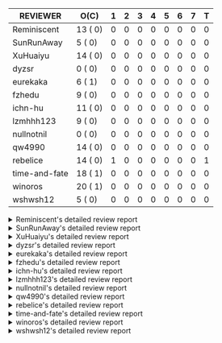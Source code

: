 |   REVIEWER    |  O(C)   | 1 | 2 | 3 | 4 | 5 | 6 | 7 | T |
|---------------|---------|---|---|---|---|---|---|---|---|
| Reminiscent   | 13 ( 0) | 0 | 0 | 0 | 0 | 0 | 0 | 0 | 0 |
| SunRunAway    |  5 ( 0) | 0 | 0 | 0 | 0 | 0 | 0 | 0 | 0 |
| XuHuaiyu      | 14 ( 0) | 0 | 0 | 0 | 0 | 0 | 0 | 0 | 0 |
| dyzsr         |  0 ( 0) | 0 | 0 | 0 | 0 | 0 | 0 | 0 | 0 |
| eurekaka      |  6 ( 1) | 0 | 0 | 0 | 0 | 0 | 0 | 0 | 0 |
| fzhedu        |  9 ( 0) | 0 | 0 | 0 | 0 | 0 | 0 | 0 | 0 |
| ichn-hu       | 11 ( 0) | 0 | 0 | 0 | 0 | 0 | 0 | 0 | 0 |
| lzmhhh123     |  9 ( 0) | 0 | 0 | 0 | 0 | 0 | 0 | 0 | 0 |
| nullnotnil    |  0 ( 0) | 0 | 0 | 0 | 0 | 0 | 0 | 0 | 0 |
| qw4990        | 14 ( 0) | 0 | 0 | 0 | 0 | 0 | 0 | 0 | 0 |
| rebelice      | 14 ( 0) | 1 | 0 | 0 | 0 | 0 | 0 | 0 | 1 |
| time-and-fate | 18 ( 1) | 0 | 0 | 0 | 0 | 0 | 0 | 0 | 0 |
| winoros       | 20 ( 1) | 0 | 0 | 0 | 0 | 0 | 0 | 0 | 0 |
| wshwsh12      |  5 ( 0) | 0 | 0 | 0 | 0 | 0 | 0 | 0 | 0 |


<details> 
  <summary>Reminiscent's detailed review report</summary> 

## To Be Reviewed

|     REPO     |                                                                      PR                                                                      | C | LASTED |
|--------------|----------------------------------------------------------------------------------------------------------------------------------------------|---|--------|
| tidb/26474   | [planner: fix the unstable unit test TestTableFromMeta (#26463)](https://github.com/pingcap/tidb/pull/26474)                                 |   | 77d16h |
| docs-cn/6948 | [spm: add description for baseline capture filter](https://github.com/pingcap/docs-cn/pull/6948)                                             |   | 43d18h |
| tidb/26475   | [planner: fix the unstable unit test TestTableFromMeta (#26463)](https://github.com/pingcap/tidb/pull/26475)                                 |   | 77d16h |
| tidb/26491   | [planner: fix the unstable test TestOrderedResultModeOnOtherOperators (#26481)](https://github.com/pingcap/tidb/pull/26491)                  |   | 76d23h |
| tidb/26492   | [planner: fix the unstable test TestOrderedResultModeOnOtherOperators (#26481)](https://github.com/pingcap/tidb/pull/26492)                  |   | 76d23h |
| tidb/26498   | [planner: fix the unstable unit test `TestAnalyzeIncremental` (#26460)](https://github.com/pingcap/tidb/pull/26498)                          |   | 76d20h |
| tidb/26499   | [planner: fix the unstable unit test `TestAnalyzeIncremental` (#26460)](https://github.com/pingcap/tidb/pull/26499)                          |   | 76d20h |
| tidb/26503   | [planner: fix goroutine leak problem in some unit tests (#26500)](https://github.com/pingcap/tidb/pull/26503)                                |   | 76d19h |
| tidb/27636   | [planner, expression: avoid exprs with side effects in column pruning and agg pushdown (#27370)](https://github.com/pingcap/tidb/pull/27636) |   | 41d17h |
| tidb/27773   | [statistics: remove redundant assignment for statistics.Column.Count](https://github.com/pingcap/tidb/pull/27773)                            |   | 35d16h |
| tidb/27837   | [planner: fix wrong plan caused by shallow copy schema columns (#27798)](https://github.com/pingcap/tidb/pull/27837)                         |   | 31d16h |
| tidb/27849   | [session: add system table mysql.column_stats_usage](https://github.com/pingcap/tidb/pull/27849)                                             |   | 30d23h |
| tidb/28543   | [planner/core: migrate test-infra to testify for `planner/core/integration_partition_test.go`](https://github.com/pingcap/tidb/pull/28543)   |   | 4d16h  |


## Reviewed in Last 7 Days

| REPO | PR | C | D | R |
|------|----|---|---|---|


</details> 


<details> 
  <summary>SunRunAway's detailed review report</summary> 

## To Be Reviewed

|    REPO    |                                                                        PR                                                                        | C | LASTED  |
|------------|--------------------------------------------------------------------------------------------------------------------------------------------------|---|---------|
| tidb/21834 | [planner: enhanced index range calculation plan](https://github.com/pingcap/tidb/pull/21834)                                                     |   | 295d18h |
| tidb/21956 | [planner/preprocessor: disallow into-outfile clause in some place](https://github.com/pingcap/tidb/pull/21956)                                   |   | 288d23h |
| tidb/25385 | [executor: global kill 32bits (local connID part)](https://github.com/pingcap/tidb/pull/25385)                                                   |   | 116d10h |
| tidb/27530 | [executor: make `group_concat` function consider the collation (#27490)](https://github.com/pingcap/tidb/pull/27530)                             |   | 44d21h  |
| tidb/27832 | [executor: fix a bug that can not insert null into a not null column in the empty SQL mode (#21237)](https://github.com/pingcap/tidb/pull/27832) |   | 31d16h  |


## Reviewed in Last 7 Days

| REPO | PR | C | D | R |
|------|----|---|---|---|


</details> 


<details> 
  <summary>XuHuaiyu's detailed review report</summary> 

## To Be Reviewed

|     REPO     |                                                                PR                                                                 | C | LASTED  |
|--------------|-----------------------------------------------------------------------------------------------------------------------------------|---|---------|
| docs-cn/5561 | [Add sql optimization-related docs to toc](https://github.com/pingcap/docs-cn/pull/5561)                                          |   | 227d15h |
| tidb/21401   | [expression: incompatibility with MySQL for ADDTIME()](https://github.com/pingcap/tidb/pull/21401)                                |   | 311d11h |
| docs-cn/6716 | [sysvar: add doc for tidb-restricted-read-only](https://github.com/pingcap/docs-cn/pull/6716)                                     |   | 77d18h  |
| tidb/26098   | [executor, planner: add support for SQL_CALC_FOUND_ROWS](https://github.com/pingcap/tidb/pull/26098)                              |   | 89d23h  |
| tidb/26440   | [executor: a HashJoin demo in exchange parallel framework](https://github.com/pingcap/tidb/pull/26440)                            |   | 78d16h  |
| tidb/27315   | [go.mod: update parser to fix the parse error for subquery (#25647)](https://github.com/pingcap/tidb/pull/27315)                  |   | 51d13h  |
| tidb/27378   | [distsql: fix goroutine/memory leak for streaming when query is cancelled (#27354)](https://github.com/pingcap/tidb/pull/27378)   |   | 49d18h  |
| tidb/27396   | [*: set consistent assertion for DML](https://github.com/pingcap/tidb/pull/27396)                                                 |   | 49d13h  |
| tidb/27403   | [expression: round function for int should use round half up rule](https://github.com/pingcap/tidb/pull/27403)                    |   | 49d11h  |
| tidb/27530   | [executor: make `group_concat` function consider the collation (#27490)](https://github.com/pingcap/tidb/pull/27530)              |   | 44d21h  |
| tidb/27550   | [planner: fix expression rewrite makes between expr infers wrong collation. (#27254)](https://github.com/pingcap/tidb/pull/27550) |   | 44d15h  |
| tidb/27561   | [server, privilege: Socket authentication](https://github.com/pingcap/tidb/pull/27561)                                            |   | 44d4h   |
| tidb/27992   | [planner: add sub plan info of shuffleReceiver when query explain analyze](https://github.com/pingcap/tidb/pull/27992)            |   | 24d16h  |
| tidb/28466   | [expression: limit valid decimal length](https://github.com/pingcap/tidb/pull/28466)                                              |   | 9d11h   |


## Reviewed in Last 7 Days

| REPO | PR | C | D | R |
|------|----|---|---|---|


</details> 


<details> 
  <summary>dyzsr's detailed review report</summary> 

## To Be Reviewed

| REPO | PR | C | LASTED |
|------|----|---|--------|


## Reviewed in Last 7 Days

| REPO | PR | C | D | R |
|------|----|---|---|---|


</details> 


<details> 
  <summary>eurekaka's detailed review report</summary> 

## To Be Reviewed

|    REPO    |                                                                         PR                                                                         | C | LASTED  |
|------------|----------------------------------------------------------------------------------------------------------------------------------------------------|---|---------|
| tidb/22416 | [core: fix subQuery at projection in only_full_group](https://github.com/pingcap/tidb/pull/22416)                                                  | Y | 264d11h |
| tidb/23316 | [planner: Fix rebuild range for prepared plan](https://github.com/pingcap/tidb/pull/23316)                                                         |   | 206d17h |
| tidb/27099 | [planner: support expression index for view](https://github.com/pingcap/tidb/pull/27099)                                                           |   | 57d19h  |
| tidb/27302 | [statistics: fix "data too long" error when dumping stats from table with new collation data (#27033)](https://github.com/pingcap/tidb/pull/27302) |   | 51d18h  |
| tidb/27550 | [planner: fix expression rewrite makes between expr infers wrong collation. (#27254)](https://github.com/pingcap/tidb/pull/27550)                  |   | 44d15h  |
| tidb/27849 | [session: add system table mysql.column_stats_usage](https://github.com/pingcap/tidb/pull/27849)                                                   |   | 30d23h  |


## Reviewed in Last 7 Days

| REPO | PR | C | D | R |
|------|----|---|---|---|


</details> 


<details> 
  <summary>fzhedu's detailed review report</summary> 

## To Be Reviewed

|    REPO    |                                                                         PR                                                                         | C | LASTED |
|------------|----------------------------------------------------------------------------------------------------------------------------------------------------|---|--------|
| tidb/28140 | [copr: avoid NPE when store is not available when balance batch cop task (#28110)](https://github.com/pingcap/tidb/pull/28140)                     |   | 20d20h |
| tidb/28147 | [planner: fix can not found column bug (#28067)](https://github.com/pingcap/tidb/pull/28147)                                                       |   | 20d19h |
| tidb/28149 | [planner: fix can not found column bug (#28067)](https://github.com/pingcap/tidb/pull/28149)                                                       |   | 20d18h |
| tidb/28262 | [distsql: avoid false positive error log about `invalid cop task execution summaries length` (#28188)](https://github.com/pingcap/tidb/pull/28262) |   | 15d16h |
| tidb/28263 | [distsql: avoid false positive error log about `invalid cop task execution summaries length` (#28188)](https://github.com/pingcap/tidb/pull/28263) |   | 15d16h |
| tidb/28264 | [distsql: avoid false positive error log about `invalid cop task execution summaries length` (#28188)](https://github.com/pingcap/tidb/pull/28264) |   | 15d16h |
| tidb/28287 | [copr: Fix bug that mpp node availability detect does not work in some corner cases (#28201)](https://github.com/pingcap/tidb/pull/28287)          |   | 14d21h |
| tidb/28288 | [copr: Fix bug that mpp node availability detect does not work in some corner cases (#28201)](https://github.com/pingcap/tidb/pull/28288)          |   | 14d21h |
| tidb/28289 | [copr: Fix bug that mpp node availability detect does not work in some corner cases (#28201)](https://github.com/pingcap/tidb/pull/28289)          |   | 14d21h |


## Reviewed in Last 7 Days

| REPO | PR | C | D | R |
|------|----|---|---|---|


</details> 


<details> 
  <summary>ichn-hu's detailed review report</summary> 

## To Be Reviewed

|     REPO     |                                                                         PR                                                                         | C | LASTED  |
|--------------|----------------------------------------------------------------------------------------------------------------------------------------------------|---|---------|
| tidb/20903   | [planner: fix confused and unnecessary double-projection in plans.](https://github.com/pingcap/tidb/pull/20903)                                    |   | 335d17h |
| docs-cn/7238 | [system-variables: correct the description of tidb_allow_fallback_to_tikv](https://github.com/pingcap/docs-cn/pull/7238)                           |   | 7d19h   |
| tidb/22631   | [executor: refine window processor](https://github.com/pingcap/tidb/pull/22631)                                                                    |   | 249d23h |
| tidb/27119   | [executor: fix json_objectagg() on varbinary type](https://github.com/pingcap/tidb/pull/27119)                                                     |   | 57d16h  |
| tidb/27403   | [expression: round function for int should use round half up rule](https://github.com/pingcap/tidb/pull/27403)                                     |   | 49d11h  |
| tidb/27419   | [expression: Fix wrong way to check for overflow (#27122)](https://github.com/pingcap/tidb/pull/27419)                                             |   | 48d21h  |
| tidb/27451   | [expression: fix wrong result for date add sub (#27244)](https://github.com/pingcap/tidb/pull/27451)                                               |   | 48d16h  |
| tidb/27454   | [expression: fix wrong result for date add sub (#27244)](https://github.com/pingcap/tidb/pull/27454)                                               |   | 48d16h  |
| tidb/28262   | [distsql: avoid false positive error log about `invalid cop task execution summaries length` (#28188)](https://github.com/pingcap/tidb/pull/28262) |   | 15d16h  |
| tidb/28263   | [distsql: avoid false positive error log about `invalid cop task execution summaries length` (#28188)](https://github.com/pingcap/tidb/pull/28263) |   | 15d16h  |
| tidb/28264   | [distsql: avoid false positive error log about `invalid cop task execution summaries length` (#28188)](https://github.com/pingcap/tidb/pull/28264) |   | 15d16h  |


## Reviewed in Last 7 Days

| REPO | PR | C | D | R |
|------|----|---|---|---|


</details> 


<details> 
  <summary>lzmhhh123's detailed review report</summary> 

## To Be Reviewed

|    REPO    |                                                                        PR                                                                        | C | LASTED  |
|------------|--------------------------------------------------------------------------------------------------------------------------------------------------|---|---------|
| tidb/22631 | [executor: refine window processor](https://github.com/pingcap/tidb/pull/22631)                                                                  |   | 249d23h |
| tidb/26005 | [expression: fix cast string like '.1a1' to decimal has no warnings information](https://github.com/pingcap/tidb/pull/26005)                     |   | 93d13h  |
| tidb/26152 | [types: year function can't handle some date string](https://github.com/pingcap/tidb/pull/26152)                                                 |   | 87d14h  |
| tidb/27212 | [planner: fix wrong charset about union result of date type and int](https://github.com/pingcap/tidb/pull/27212)                                 |   | 55d14h  |
| tidb/27611 | [types: fix incorrect return type about if function when argument type contains bit](https://github.com/pingcap/tidb/pull/27611)                 |   | 42d14h  |
| tikv/10616 | [copr: fix Max/Min bug when comparing signed and unsigned int64 (#10167)](https://github.com/tikv/tikv/pull/10616)                               |   | 76d21h  |
| tidb/27832 | [executor: fix a bug that can not insert null into a not null column in the empty SQL mode (#21237)](https://github.com/pingcap/tidb/pull/27832) |   | 31d16h  |
| tikv/10617 | [copr: fix Max/Min bug when comparing signed and unsigned int64 (#10167)](https://github.com/tikv/tikv/pull/10617)                               |   | 76d21h  |
| tidb/27954 | [planner: Fix Empty string has different meanings in SELECT and UPDATE](https://github.com/pingcap/tidb/pull/27954)                              |   | 27d16h  |


## Reviewed in Last 7 Days

| REPO | PR | C | D | R |
|------|----|---|---|---|


</details> 


<details> 
  <summary>nullnotnil's detailed review report</summary> 

## To Be Reviewed

| REPO | PR | C | LASTED |
|------|----|---|--------|


## Reviewed in Last 7 Days

| REPO | PR | C | D | R |
|------|----|---|---|---|


</details> 


<details> 
  <summary>qw4990's detailed review report</summary> 

## To Be Reviewed

|     REPO     |                                                                         PR                                                                          | C | LASTED  |
|--------------|-----------------------------------------------------------------------------------------------------------------------------------------------------|---|---------|
| docs-cn/5561 | [Add sql optimization-related docs to toc](https://github.com/pingcap/docs-cn/pull/5561)                                                            |   | 227d15h |
| parser/1329  | [parser: support ANALYZE TABLE t PREDICATE COLUMNS / COLUMN c1 [, c2] ... and SHOW COLUMN_STATS_USAGE](https://github.com/pingcap/parser/pull/1329) |   | 34d15h  |
| tidb/21018   | [planner: don't push down null sensitive join conditions (#19620)](https://github.com/pingcap/tidb/pull/21018)                                      |   | 329d17h |
| docs-cn/7237 | [Add restriction information for index merge to avoid misuse](https://github.com/pingcap/docs-cn/pull/7237)                                         |   | 7d19h   |
| tidb/23590   | [planner, table: optimize the list partition pruner for range query](https://github.com/pingcap/tidb/pull/23590)                                    |   | 195d16h |
| tidb/26323   | [planner: use multi-layer projections for subquery selection (#8190)](https://github.com/pingcap/tidb/pull/26323)                                   |   | 81d6h   |
| tidb/26440   | [executor: a HashJoin demo in exchange parallel framework](https://github.com/pingcap/tidb/pull/26440)                                              |   | 78d16h  |
| tidb/26499   | [planner: fix the unstable unit test `TestAnalyzeIncremental` (#26460)](https://github.com/pingcap/tidb/pull/26499)                                 |   | 76d20h  |
| tidb/27315   | [go.mod: update parser to fix the parse error for subquery (#25647)](https://github.com/pingcap/tidb/pull/27315)                                    |   | 51d13h  |
| tidb/27396   | [*: set consistent assertion for DML](https://github.com/pingcap/tidb/pull/27396)                                                                   |   | 49d13h  |
| tidb/27849   | [session: add system table mysql.column_stats_usage](https://github.com/pingcap/tidb/pull/27849)                                                    |   | 30d23h  |
| tidb/28275   | [*: add plan replayer framework and gc](https://github.com/pingcap/tidb/pull/28275)                                                                 |   | 14d23h  |
| tidb/28295   | [planner: keep the original join schema in predicate pushdown (#24862)](https://github.com/pingcap/tidb/pull/28295)                                 |   | 14d16h  |
| tidb/28296   | [planner: fix the wrong partition pruning when some conditions is out of range](https://github.com/pingcap/tidb/pull/28296)                         |   | 14d16h  |


## Reviewed in Last 7 Days

| REPO | PR | C | D | R |
|------|----|---|---|---|


</details> 


<details> 
  <summary>rebelice's detailed review report</summary> 

## To Be Reviewed

|     REPO     |                                                                 PR                                                                  | C | LASTED  |
|--------------|-------------------------------------------------------------------------------------------------------------------------------------|---|---------|
| docs/5185    | [sql-statements, information-schema: add `END_TIME` field for table `ANALYZE_STATUS`](https://github.com/pingcap/docs/pull/5185)    |   | 189d17h |
| docs-cn/5916 | [sql-statements, information-schema: add `END_TIME` field for table `ANALYZE_STATUS`](https://github.com/pingcap/docs-cn/pull/5916) |   | 189d17h |
| tidb/24033   | [statistics: fix some unstable tests in global stats (#23502)](https://github.com/pingcap/tidb/pull/24033)                          |   | 176d9h  |
| tidb/24669   | [planner: fix "order by + num " can use a column not in select fields](https://github.com/pingcap/tidb/pull/24669)                  |   | 146d16h |
| tidb/26474   | [planner: fix the unstable unit test TestTableFromMeta (#26463)](https://github.com/pingcap/tidb/pull/26474)                        |   | 77d16h  |
| tidb/26475   | [planner: fix the unstable unit test TestTableFromMeta (#26463)](https://github.com/pingcap/tidb/pull/26475)                        |   | 77d16h  |
| tidb/26491   | [planner: fix the unstable test TestOrderedResultModeOnOtherOperators (#26481)](https://github.com/pingcap/tidb/pull/26491)         |   | 76d23h  |
| tidb/26492   | [planner: fix the unstable test TestOrderedResultModeOnOtherOperators (#26481)](https://github.com/pingcap/tidb/pull/26492)         |   | 76d23h  |
| tidb/26498   | [planner: fix the unstable unit test `TestAnalyzeIncremental` (#26460)](https://github.com/pingcap/tidb/pull/26498)                 |   | 76d20h  |
| tidb/26499   | [planner: fix the unstable unit test `TestAnalyzeIncremental` (#26460)](https://github.com/pingcap/tidb/pull/26499)                 |   | 76d20h  |
| tidb/26505   | [planner: fix goroutine leak problem in some unit tests (#26500)](https://github.com/pingcap/tidb/pull/26505)                       |   | 76d19h  |
| tidb/27849   | [session: add system table mysql.column_stats_usage](https://github.com/pingcap/tidb/pull/27849)                                    |   | 30d23h  |
| tidb/28317   | [planner: remove duplicate predicates in the Selection operator](https://github.com/pingcap/tidb/pull/28317)                        |   | 13d8h   |
| tidb/28475   | [planner: disable tiflash plan caching](https://github.com/pingcap/tidb/pull/28475)                                                 |   | 8d16h   |


## Reviewed in Last 7 Days

|    REPO    |                                                              PR                                                               | C | D |   R   |
|------------|-------------------------------------------------------------------------------------------------------------------------------|---|---|-------|
| tidb/28452 | [planner/core: migrate test-infra to testify for planner/core/plan_to_pb_test.go](https://github.com/pingcap/tidb/pull/28452) |   | 1 | 9d19h |


</details> 


<details> 
  <summary>time-and-fate's detailed review report</summary> 

## To Be Reviewed

|    REPO    |                                                                      PR                                                                       | C | LASTED  |
|------------|-----------------------------------------------------------------------------------------------------------------------------------------------|---|---------|
| tidb/22416 | [core: fix subQuery at projection in only_full_group](https://github.com/pingcap/tidb/pull/22416)                                             | Y | 264d11h |
| tidb/25390 | [planner/core: fix `isTableAliasDuplicate`, use `schema.name` as key when table has a alias name](https://github.com/pingcap/tidb/pull/25390) |   | 115d19h |
| tidb/26474 | [planner: fix the unstable unit test TestTableFromMeta (#26463)](https://github.com/pingcap/tidb/pull/26474)                                  |   | 77d16h  |
| tidb/26475 | [planner: fix the unstable unit test TestTableFromMeta (#26463)](https://github.com/pingcap/tidb/pull/26475)                                  |   | 77d16h  |
| tidb/26498 | [planner: fix the unstable unit test `TestAnalyzeIncremental` (#26460)](https://github.com/pingcap/tidb/pull/26498)                           |   | 76d20h  |
| tidb/26499 | [planner: fix the unstable unit test `TestAnalyzeIncremental` (#26460)](https://github.com/pingcap/tidb/pull/26499)                           |   | 76d20h  |
| tidb/26713 | [planner: use the converted datum based on the target column to point get](https://github.com/pingcap/tidb/pull/26713)                        |   | 71d11h  |
| tidb/27260 | [planner: do not merge the generated column stats to global stats (#27256)](https://github.com/pingcap/tidb/pull/27260)                       |   | 52d12h  |
| tidb/27773 | [statistics: remove redundant assignment for statistics.Column.Count](https://github.com/pingcap/tidb/pull/27773)                             |   | 35d16h  |
| tidb/27931 | [server: handle clients without authplugin support](https://github.com/pingcap/tidb/pull/27931)                                               |   | 28d19h  |
| tidb/28275 | [*: add plan replayer framework and gc](https://github.com/pingcap/tidb/pull/28275)                                                           |   | 14d23h  |
| tidb/28295 | [planner: keep the original join schema in predicate pushdown (#24862)](https://github.com/pingcap/tidb/pull/28295)                           |   | 14d16h  |
| tidb/28444 | [planner: fix the issue that planner may cache invalid plans for joins in some cases (#28432)](https://github.com/pingcap/tidb/pull/28444)    |   | 9d23h   |
| tidb/28445 | [planner: fix the issue that planner may cache invalid plans for joins in some cases (#28432)](https://github.com/pingcap/tidb/pull/28445)    |   | 9d23h   |
| tidb/28446 | [planner: fix the issue that planner may cache invalid plans for joins in some cases (#28432)](https://github.com/pingcap/tidb/pull/28446)    |   | 9d23h   |
| tidb/28447 | [planner: fix the issue that planner may cache invalid plans for joins in some cases (#28432)](https://github.com/pingcap/tidb/pull/28447)    |   | 9d23h   |
| tidb/28491 | [util/ranger: check boundary condition when taking intersection of two columnValues](https://github.com/pingcap/tidb/pull/28491)              |   | 7d20h   |
| tidb/28554 | [statistics: remove the outdated statistics to pseudo logic](https://github.com/pingcap/tidb/pull/28554)                                      |   | 20h     |


## Reviewed in Last 7 Days

| REPO | PR | C | D | R |
|------|----|---|---|---|


</details> 


<details> 
  <summary>winoros's detailed review report</summary> 

## To Be Reviewed

|     REPO     |                                                                         PR                                                                         | C | LASTED  |
|--------------|----------------------------------------------------------------------------------------------------------------------------------------------------|---|---------|
| tidb/20903   | [planner: fix confused and unnecessary double-projection in plans.](https://github.com/pingcap/tidb/pull/20903)                                    |   | 335d17h |
| docs-cn/5916 | [sql-statements, information-schema: add `END_TIME` field for table `ANALYZE_STATUS`](https://github.com/pingcap/docs-cn/pull/5916)                |   | 189d17h |
| docs/5783    | [migration: Add information about Vitess to TiDB migration](https://github.com/pingcap/docs/pull/5783)                                             |   | 115d5h  |
| tidb/21018   | [planner: don't push down null sensitive join conditions (#19620)](https://github.com/pingcap/tidb/pull/21018)                                     |   | 329d17h |
| tidb/22416   | [core: fix subQuery at projection in only_full_group](https://github.com/pingcap/tidb/pull/22416)                                                  | Y | 264d11h |
| tidb/22478   | [planner, executor: fix query partition table with global unique index get wrong result](https://github.com/pingcap/tidb/pull/22478)               |   | 259d13h |
| tidb/24138   | [planner: Add Equivalence Rules to Transform BinaryOptSubquery to ExistsSubquery](https://github.com/pingcap/tidb/pull/24138)                      |   | 171d12h |
| tidb/26323   | [planner: use multi-layer projections for subquery selection (#8190)](https://github.com/pingcap/tidb/pull/26323)                                  |   | 81d6h   |
| tidb/26474   | [planner: fix the unstable unit test TestTableFromMeta (#26463)](https://github.com/pingcap/tidb/pull/26474)                                       |   | 77d16h  |
| tidb/26475   | [planner: fix the unstable unit test TestTableFromMeta (#26463)](https://github.com/pingcap/tidb/pull/26475)                                       |   | 77d16h  |
| tidb/26492   | [planner: fix the unstable test TestOrderedResultModeOnOtherOperators (#26481)](https://github.com/pingcap/tidb/pull/26492)                        |   | 76d23h  |
| tidb/26503   | [planner: fix goroutine leak problem in some unit tests (#26500)](https://github.com/pingcap/tidb/pull/26503)                                      |   | 76d19h  |
| tidb/26505   | [planner: fix goroutine leak problem in some unit tests (#26500)](https://github.com/pingcap/tidb/pull/26505)                                      |   | 76d19h  |
| tidb/27302   | [statistics: fix "data too long" error when dumping stats from table with new collation data (#27033)](https://github.com/pingcap/tidb/pull/27302) |   | 51d18h  |
| tidb/27636   | [planner, expression: avoid exprs with side effects in column pruning and agg pushdown (#27370)](https://github.com/pingcap/tidb/pull/27636)       |   | 41d17h  |
| tidb/27639   | [planner, expression: avoid exprs with side effects in column pruning and agg pushdown (#27370)](https://github.com/pingcap/tidb/pull/27639)       |   | 41d17h  |
| tidb/28295   | [planner: keep the original join schema in predicate pushdown (#24862)](https://github.com/pingcap/tidb/pull/28295)                                |   | 14d16h  |
| tidb/28428   | [*: support show column_stats_usage](https://github.com/pingcap/tidb/pull/28428)                                                                   |   | 10d16h  |
| tidb/28491   | [util/ranger: check boundary condition when taking intersection of two columnValues](https://github.com/pingcap/tidb/pull/28491)                   |   | 7d20h   |
| tidb/28554   | [statistics: remove the outdated statistics to pseudo logic](https://github.com/pingcap/tidb/pull/28554)                                           |   | 20h     |


## Reviewed in Last 7 Days

| REPO | PR | C | D | R |
|------|----|---|---|---|


</details> 


<details> 
  <summary>wshwsh12's detailed review report</summary> 

## To Be Reviewed

|    REPO    |                                                           PR                                                           | C | LASTED  |
|------------|------------------------------------------------------------------------------------------------------------------------|---|---------|
| tidb/21401 | [expression: incompatibility with MySQL for ADDTIME()](https://github.com/pingcap/tidb/pull/21401)                     |   | 311d11h |
| tidb/21887 | [types: support %X %V %W formats for STR_TO_DATE()](https://github.com/pingcap/tidb/pull/21887)                        |   | 292d11h |
| tidb/27837 | [planner: fix wrong plan caused by shallow copy schema columns (#27798)](https://github.com/pingcap/tidb/pull/27837)   |   | 31d16h  |
| tidb/27992 | [planner: add sub plan info of shuffleReceiver when query explain analyze](https://github.com/pingcap/tidb/pull/27992) |   | 24d16h  |
| tidb/28333 | [executor: fix detaching from GlobalTracker before executing select query](https://github.com/pingcap/tidb/pull/28333) |   | 12d15h  |


## Reviewed in Last 7 Days

| REPO | PR | C | D | R |
|------|----|---|---|---|


</details> 

